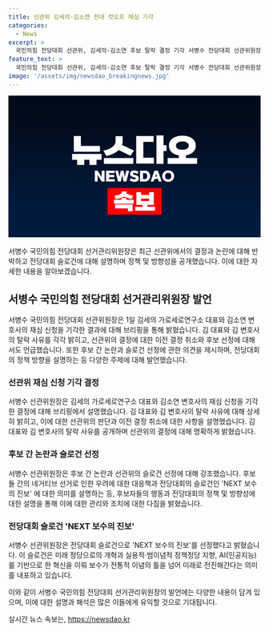 ```yaml
---
title: 선관위 김세의·김소연 전대 컷오프 재심 기각
categories:
  - News
excerpt: >
  국민의힘 전당대회 선관위, 김세의-김소연 후보 탈락 결정 기각 서병수 전당대회 선관위원장은 김세의-김소연 후보 탈락 결정을 기각하고, 후보들의 컷오프 지적에 반박했다. 후보 간 네거티브 선거 우려에 대해선 즉각 조치하고 관리하겠다고 밝힘. 선관위는 NEXT 보수의 진보를 슬로건으로 선정, 미래로 전진하는 보수의 의미를 담았다.
feature_text: >
  국민의힘 전당대회 선관위, 김세의-김소연 후보 탈락 결정 기각 서병수 전당대회 선관위원장은 김세의-김소연 후보 탈락 결정을 기각하고, 후보들의 컷오프 지적에 반박했다. 후보 간 네거티브 선거 우려에 대해선 즉각 조치하고 관리하겠다고 밝힘. 선관위는 NEXT 보수의 진보를 슬로건으로 선정, 미래로 전진하는 보수의 의미를 담았다.
image: '/assets/img/newsdao_breakingnews.jpg'
---
```


<p><img src="/assets/img/newsdao_breakingnews.jpg" alt="implanttips 속보" /></p>

<p>서병수 국민의힘 전당대회 선거관리위원장은 최근 선관위에서의 결정과 논란에 대해 반박하고 전당대회 슬로건에 대해 설명하며 정책 및 방향성을 공개했습니다. 이에 대한 자세한 내용을 알아보겠습니다.</p>

<h2 data-ke-size="size26">서병수 국민의힘 전당대회 선거관리위원장 발언</h2>

<p data-ke-size="size16">서병수 국민의힘 전당대회 선관위원장은 1일 김세의 가로세로연구소 대표와 김소연 변호사의 재심 신청을 기각한 결과에 대해 브리핑을 통해 밝혔습니다. 김 대표와 김 변호사의 탈락 사유를 각각 밝히고, 선관위의 결정에 대한 이전 결정 취소와 후보 선정에 대해서도 언급했습니다. 또한 후보 간 논란과 슬로건 선정에 관한 의견을 제시하며, 전당대회의 정책 방향을 설명하는 등 다양한 주제에 대해 발언했습니다.</p>

<h3 data-ke-size="size24">선관위 재심 신청 기각 결정</h3>

<p data-ke-size="size16">서병수 선관위원장은 김세의 가로세로연구소 대표와 김소연 변호사의 재심 신청을 기각한 결정에 대해 브리핑에서 설명했습니다. 김 대표와 김 변호사의 탈락 사유에 대해 상세히 밝히고, 이에 대한 선관위의 판단과 이전 결정 취소에 대한 사항을 설명했습니다. 김 대표와 김 변호사의 탈락 사유를 공개하며 선관위의 결정에 대해 명확하게 밝혔습니다.</p>

<h3 data-ke-size="size24">후보 간 논란과 슬로건 선정</h3>

<p data-ke-size="size16">서병수 선관위원장은 후보 간 논란과 선관위의 슬로건 선정에 대해 강조했습니다. 후보들 간의 네거티브 선거로 인한 우려에 대한 대응책과 전당대회의 슬로건인 'NEXT 보수의 진보' 에 대한 의미를 설명하는 등, 후보자들의 행동과 전당대회의 정책 및 방향성에 대한 설명을 통해 이에 대한 관리와 조치에 대한 다짐을 밝혔습니다.</p>

<h3 data-ke-size="size24">전당대회 슬로건 'NEXT 보수의 진보'</h3>

<p data-ke-size="size16">서병수 선관위원장은 전당대회 슬로건으로 'NEXT 보수의 진보'를 선정했다고 밝혔습니다. 이 슬로건은 미래 정당으로의 개혁과 실용적·범이념적 정책정당 지향, AI(인공지능)를 기반으로 한 혁신을 이뤄 보수가 전통적 이념의 틀을 넘어 미래로 전진해간다는 의미를 내포하고 있습니다.</p>

<p>이와 같이 서병수 국민의힘 전당대회 선거관리위원장의 발언에는 다양한 내용이 담겨 있으며, 이에 대한 설명과 해석은 많은 이들에게 유익할 것으로 기대됩니다.</p>
실시간 뉴스 속보는, <a href="https://newsdao.kr" rel="dofollow">https://newsdao.kr</a>


